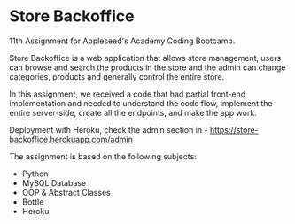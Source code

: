 # Store Backoffice

11th Assignment for Appleseed's Academy Coding Bootcamp.

Store Backoffice is a web application that allows store management, users can browse and search the products in the store and the admin can change categories, products and generally control the entire store. 

In this assignment, we received a code that had partial front-end implementation and needed to understand the code flow, implement the entire server-side, create all the endpoints, and make the app work.

Deployment with Heroku, check the admin section in - https://store-backoffice.herokuapp.com/admin

The assignment is based on the following subjects:

* Python
* MySQL Database
* OOP & Abstract Classes
* Bottle
* Heroku


